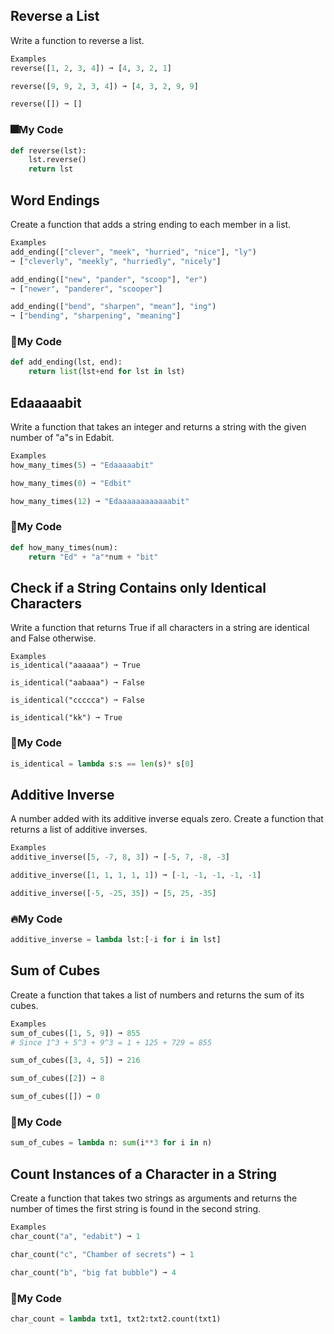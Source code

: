 ## Reverse a List
Write a function to reverse a list.
```python
Examples
reverse([1, 2, 3, 4]) ➞ [4, 3, 2, 1]

reverse([9, 9, 2, 3, 4]) ➞ [4, 3, 2, 9, 9]

reverse([]) ➞ []
```
### :fireworks:My Code
```python
def reverse(lst):
	lst.reverse()
	return lst
```
## Word Endings
Create a function that adds a string ending to each member in a list.
```python
Examples
add_ending(["clever", "meek", "hurried", "nice"], "ly")
➞ ["cleverly", "meekly", "hurriedly", "nicely"]

add_ending(["new", "pander", "scoop"], "er")
➞ ["newer", "panderer", "scooper"]

add_ending(["bend", "sharpen", "mean"], "ing")
➞ ["bending", "sharpening", "meaning"]
```

### :sparkler:My Code
```python
def add_ending(lst, end):
	return list(lst+end for lst in lst)
```

## Edaaaaabit
Write a function that takes an integer and returns a string with the given number of "a"s in Edabit.
```python
Examples
how_many_times(5) ➞ "Edaaaaabit"

how_many_times(0) ➞ "Edbit"

how_many_times(12) ➞ "Edaaaaaaaaaaaabit"
```
### :wind_chime:My Code
```python
def how_many_times(num):
	return "Ed" + "a"*num + "bit"
```

## Check if a String Contains only Identical Characters
Write a function that returns True if all characters in a string are identical and False otherwise.
```
Examples
is_identical("aaaaaa") ➞ True

is_identical("aabaaa") ➞ False

is_identical("ccccca") ➞ False

is_identical("kk") ➞ True
```
### :rice_scene:My Code
```python
is_identical = lambda s:s == len(s)* s[0]
```

## Additive Inverse
A number added with its additive inverse equals zero. Create a function that returns a list of additive inverses.
```python
Examples
additive_inverse([5, -7, 8, 3]) ➞ [-5, 7, -8, -3]

additive_inverse([1, 1, 1, 1, 1]) ➞ [-1, -1, -1, -1, -1]

additive_inverse([-5, -25, 35]) ➞ [5, 25, -35]
```
### :fire:My Code
```python
additive_inverse = lambda lst:[-i for i in lst]
```

## Sum of Cubes
Create a function that takes a list of numbers and returns the sum of its cubes.
```python
Examples
sum_of_cubes([1, 5, 9]) ➞ 855
# Since 1^3 + 5^3 + 9^3 = 1 + 125 + 729 = 855

sum_of_cubes([3, 4, 5]) ➞ 216

sum_of_cubes([2]) ➞ 8

sum_of_cubes([]) ➞ 0
```
### :tada:My Code
```python
sum_of_cubes = lambda n: sum(i**3 for i in n)
```
## Count Instances of a Character in a String
Create a function that takes two strings as arguments and returns the number of times the first string is found in the second string.
```python
Examples
char_count("a", "edabit") ➞ 1

char_count("c", "Chamber of secrets") ➞ 1

char_count("b", "big fat bubble") ➞ 4
```
### :confetti_ball:My Code
```python
char_count = lambda txt1, txt2:txt2.count(txt1)
```





